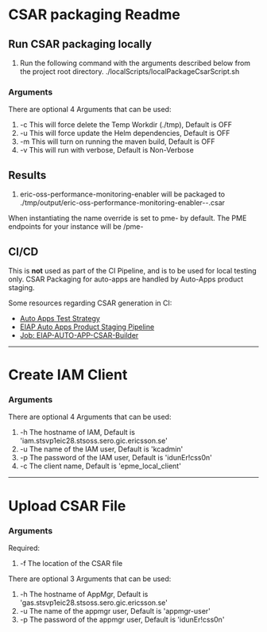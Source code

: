 # CSAR packaging Readme

## Run CSAR packaging locally

1. Run the following command with the arguments described below from the project root directory.
   ./localScripts/localPackageCsarScript.sh

### Arguments
There are optional 4 Arguments that can be used:
1. -c This will force delete the Temp Workdir (./tmp), Default is OFF
2. -u This will force update the Helm dependencies, Default is OFF
3. -m This will turn on running the maven build, Default is OFF
4. -v This will run with verbose, Default is Non-Verbose

## Results
1. eric-oss-performance-monitoring-enabler will be packaged to ./tmp/output/eric-oss-performance-monitoring-enabler-<SIGNUM>-<VERSION>.csar

When instantiating the name override is set to pme-<SIGNUM> by default. 
The PME endpoints for your instance will be /pme-<SIGNUM>

## CI/CD

This is **not** used as part of the CI Pipeline, and is to be used for local testing only. CSAR Packaging for auto-apps are handled by Auto-Apps product staging.

Some resources regarding CSAR generation in CI:
* [Auto Apps Test Strategy](https://confluence-oss.seli.wh.rnd.internal.ericsson.com/display/IDUN/Auto+Apps+Test+Strategy#AutoAppsProductStaging)
* [EIAP Auto Apps Product Staging Pipeline](https://confluence-oss.seli.wh.rnd.internal.ericsson.com/display/DGBase/EIAP+Auto+Apps+Product+Staging+Pipeline)
* [Job: EIAP-AUTO-APP-CSAR-Builder](https://confluence-oss.seli.wh.rnd.internal.ericsson.com/display/DGBase/Job%3A+EIAP-AUTO-APP-CSAR-Builder)

---
# Create IAM Client

### Arguments
There are optional 4 Arguments that can be used:
1. -h The hostname of IAM, Default is 'iam.stsvp1eic28.stsoss.sero.gic.ericsson.se'
2. -u The name of the IAM user, Default is 'kcadmin'
3. -p The password of the IAM user, Default is 'idunEr!css0n'
4. -c The client name, Default is 'epme_local_client'

---
# Upload CSAR File

### Arguments
Required:
1. -f The location of the CSAR file

There are optional 3 Arguments that can be used:
1. -h The hostname of AppMgr, Default is 'gas.stsvp1eic28.stsoss.sero.gic.ericsson.se'
2. -u The name of the appmgr user, Default is 'appmgr-user'
3. -p The password of the appmgr user, Default is 'idunEr!css0n'
